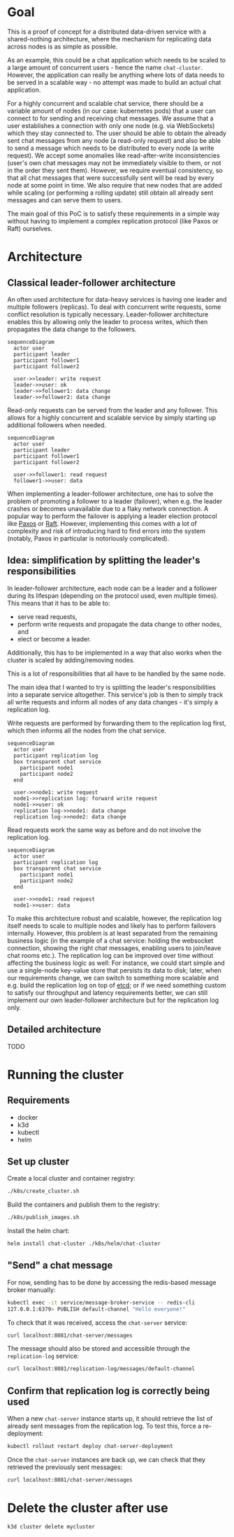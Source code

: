 # Goal

This is a proof of concept for a distributed data-driven service with a shared-nothing architecture, where the mechanism for replicating data across nodes is as simple as possible.

As an example, this could be a chat application which needs to be scaled to a large amount of concurrent users - hence the name `chat-cluster`.
However, the application can really be anything where lots of data needs to be served in a scalable way - no attempt was made to build an actual chat application.

For a highly concurrent and scalable chat service, there should be a variable amount of nodes (in our case: kubernetes pods) that a user can connect to for sending and receiving chat messages.
We assume that a user establishes a connection with only one node (e.g. via WebSockets) which they stay connected to.
The user should be able to obtain the already sent chat messages from any node (a read-only request) and also be able to send a message which needs to be distributed to every node (a write request).
We accept some anomalies like read-after-write inconsistencies (user's own chat messages may not be immediately visible to them, or not in the order they sent them).
However, we require eventual consistency, so that all chat messages that were successfully sent will be read by every node at some point in time.
We also require that new nodes that are added while scaling (or performing a rolling update) still obtain all already sent messages and can serve them to users.

The main goal of this PoC is to satisfy these requirements in a simple way without having to implement a complex replication protocol (like Paxos or Raft) ourselves.

# Architecture

## Classical leader-follower architecture

An often used architecture for data-heavy services is having one leader and multiple followers (replicas).
To deal with concurrent write requests, some conflict resolution is typically necessary.
Leader-follower architecture enables this by allowing only the leader to process writes, which then propagates the data change to the followers.

```mermaid
sequenceDiagram
  actor user
  participant leader
  participant follower1
  participant follower2

  user->>leader: write request
  leader->>user: ok
  leader->>follower1: data change
  leader->>follower2: data change
```

Read-only requests can be served from the leader and any follower.
This allows for a highly concurrent and scalable service by simply starting up additional followers when needed.

```mermaid
sequenceDiagram
  actor user
  participant leader
  participant follower1
  participant follower2

  user->>follower1: read request
  follower1->>user: data
```

When implementing a leader-follower architecture, one has to solve the problem of promoting a follower to a leader (failover), when e.g. the leader crashes or becomes unavailable due to a flaky network connection.
A popular way to perform the failover is applying a leader election protocol like [Paxos](https://en.wikipedia.org/wiki/Paxos_(computer_science)) or [Raft](https://en.wikipedia.org/wiki/Raft_(algorithm)).
However, implementing this comes with a lot of complexity and risk of introducing hard to find errors into the system (notably, Paxos in particular is notoriously complicated).

## Idea: simplification by splitting the leader's responsibilities

In leader-follower architecture, each node can be a leader and a follower during its lifespan (depending on the protocol used, even multiple times).
This means that it has to be able to:
- serve read requests,
- perform write requests and propagate the data change to other nodes, and
- elect or become a leader.

Additionally, this has to be implemented in a way that also works when the cluster is scaled by adding/removing nodes.

This is a lot of responsibilities that all have to be handled by the same node.

The main idea that I wanted to try is splitting the leader's responsibilities into a separate service altogether.
This service's job is then to simply track all write requests and inform all nodes of any data changes - it's simply a replication log.

Write requests are performed by forwarding them to the replication log first, which then informs all the nodes from the chat service.

```mermaid
sequenceDiagram
  actor user
  participant replication log
  box transparent chat service
    participant node1
    participant node2
  end

  user->>node1: write request
  node1->>replication log: forward write request
  node1->>user: ok
  replication log->>node1: data change
  replication log->>node2: data change
```

Read requests work the same way as before and do not involve the replication log.

```mermaid
sequenceDiagram
  actor user
  participant replication log
  box transparent chat service
    participant node1
    participant node2
  end

  user->>node1: read request
  node1->>user: data
```

To make this architecture robust and scalable, however, the replication log itself needs to scale to multiple nodes and likely has to perform failovers internally.
However, this problem is at least separated from the remaining business logic (in the example of a chat service: holding the websocket connection, showing the right chat messages, enabling users to join/leave chat rooms etc.).
The replication log can be improved over time without affecting the business logic as well:
For instance, we could start simple and use a single-node key-value store that persists its data to disk; later, when our requirements change, we can switch to something more scalable and e.g. build the replication log on top of [etcd](https://etcd.io/); or if we need something custom to satisfy our throughput and latency requirements better, we can still implement our own leader-follower architecture but for the replication log only.

## Detailed architecture

TODO

# Running the cluster

## Requirements

- docker
- k3d
- kubectl
- helm

## Set up cluster

Create a local cluster and container registry:

```bash
./k8s/create_cluster.sh
```

Build the containers and publish them to the registry:

```bash
./k8s/publish_images.sh
```

Install the helm chart:

```bash
helm install chat-cluster ./k8s/helm/chat-cluster
```

## "Send" a chat message

For now, sending has to be done by accessing the redis-based message broker
manually:

```bash
kubectl exec -it service/message-broker-service -- redis-cli
127.0.0.1:6379> PUBLISH default-channel "Hello everyone!"
```

To check that it was received, access the `chat-server` service:

```bash
curl localhost:8081/chat-server/messages
```

The message should also be stored and accessible through the `replication-log` service:

```bash
curl localhost:8081/replication-log/messages/default-channel
```

## Confirm that replication log is correctly being used

When a new `chat-server` instance starts up, it should retrieve the list of already sent messages from the replication log. To test this, force a re-deployment:

```bash
kubectl rollout restart deploy chat-server-deployment
```

Once the `chat-server` instances are back up, we can check that they retrieved the previously sent messages:

```bash
curl localhost:8081/chat-server/messages
```

# Delete the cluster after use

```bash
k3d cluster delete mycluster
```
